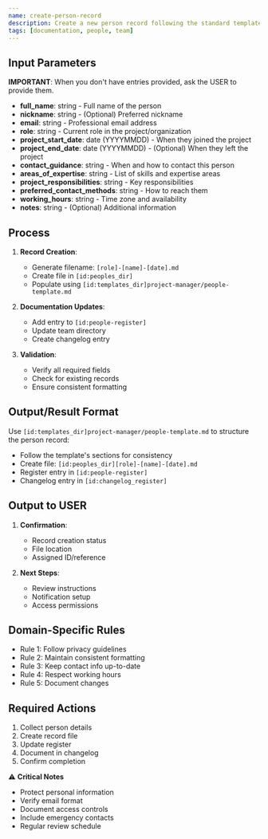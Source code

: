 ```yaml
---
name: create-person-record
description: Create a new person record following the standard template and update related indexes.
tags: [documentation, people, team]
---
```


## Input Parameters
**IMPORTANT**: When you don't have entries provided, ask the USER to provide them.
- **full_name**: string - Full name of the person
- **nickname**: string - (Optional) Preferred nickname
- **email**: string - Professional email address
- **role**: string - Current role in the project/organization
- **project_start_date**: date (YYYYMMDD) - When they joined the project
- **project_end_date**: date (YYYYMMDD) - (Optional) When they left the project
- **contact_guidance**: string - When and how to contact this person
- **areas_of_expertise**: string - List of skills and expertise areas
- **project_responsibilities**: string - Key responsibilities
- **preferred_contact_methods**: string - How to reach them
- **working_hours**: string - Time zone and availability
- **notes**: string - (Optional) Additional information

## Process

1. **Record Creation**:
   - Generate filename: `[role]-[name]-[date].md`
   - Create file in `[id:peoples_dir]`
   - Populate using `[id:templates_dir]project-manager/people-template.md`

2. **Documentation Updates**:
   - Add entry to `[id:people-register]`
   - Update team directory
   - Create changelog entry

3. **Validation**:
   - Verify all required fields
   - Check for existing records
   - Ensure consistent formatting

## Output/Result Format
Use `[id:templates_dir]project-manager/people-template.md` to structure the person record:
- Follow the template's sections for consistency
- Create file: `[id:peoples_dir][role]-[name]-[date].md`
- Register entry in `[id:people-register]`
- Changelog entry in `[id:changelog_register]`

## Output to USER
1. **Confirmation**:
   - Record creation status
   - File location
   - Assigned ID/reference

2. **Next Steps**:
   - Review instructions
   - Notification setup
   - Access permissions

## Domain-Specific Rules
- Rule 1: Follow privacy guidelines
- Rule 2: Maintain consistent formatting
- Rule 3: Keep contact info up-to-date
- Rule 4: Respect working hours
- Rule 5: Document changes

## Required Actions
1. Collect person details
2. Create record file
3. Update register
4. Document in changelog
5. Confirm completion

⚠️ **Critical Notes**
- Protect personal information
- Verify email format
- Document access controls
- Include emergency contacts
- Regular review schedule
